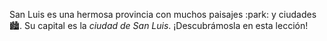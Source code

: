 San Luis es una hermosa provincia con muchos paisajes :park: y ciudades :cityscape:. Su capital es la _ciudad de San Luis_. ¡Descubrámosla en esta lección!
